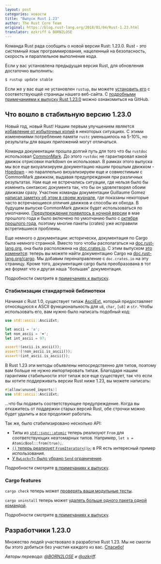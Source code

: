 ```yaml
---
layout: post
categories: новости
title: "Выпуск Rust 1.23"
author: The Rust Core Team
original: https://blog.rust-lang.org/2018/01/04/Rust-1.23.html
translator: ozkriff & BORN2LOSE
---
```


Команда Rust рада сообщить о новой версии Rust: 1.23.0.
Rust - это системный язык программирования, нацеленный на безопасность,
скорость и параллельное выполнение кода.

Если у вас установлена предыдущая версия Rust, для обновления достаточно выполнить:

```bash
$ rustup update stable
```

Если же у вас еще не установлен `rustup`, вы можете [установить его][install]
с соответствующей страницы нашего веб-сайта.
С [подробными примечаниями к выпуску Rust 1.23.0][notes]
можно ознакомиться на GitHub.

[install]: https://www.rust-lang.org/install.html
[notes]: https://github.com/rust-lang/rust/blob/master/RELEASES.md#version-1230-2018-01-04

## Что вошло в стабильную версию 1.23.0

Новый год, новый Rust! Нашим первым улучшением является
[избавление от избыточных копий][copies] в некоторых ситуациях.
С этими изменениями потребление памяти `rustc` уменьшилось на 5-10%,
но результаты для ваших приложений могут отличаться.

[copies]: https://github.com/rust-lang/rust/pull/45380

<!--cut-->

Команда документации прошла долгий путь
для того что бы `rustdoc` использовал [CommonMark][CM].
До этого `rustdoc` не гарантировал какой движок отрисовки markdown он использовал.
В рамках этого выпуска мы все еще визуализируем документацию
нашим прошлым движком - [Hoedown] -
но параллельно визуализируем еще и совместимым с CommonMark движком,
выдавая предупреждения при различных результатах.
Нам еще не встречались ситуации, где нельзя было бы изменить синтаксис
документа так, что бы он удовлетворял обоим движкам сразу.
Участник команды документации Guillaume Gomez [написал заметку об этом в своем журнале][message],
где показаны некоторые часто встречающиеся отличия движков и способы их обхода.
В будущем выпуске CommonMark движок будет использоваться по умолчанию.
[Предупреждение появилось в ночной версии][warning]
в мае прошлого года и было включено по умолчанию было с [октября прошлого года][October],
поэтому многие пакеты (crates) уже исправили встретившиеся проблемы.

[CM]: http://commonmark.org/
[Hoedown]: https://github.com/hoedown/hoedown
[message]: https://blog.guillaume-gomez.fr/articles/2017-09-18+New+rustdoc+rendering+common+errors
[warning]: https://github.com/rust-lang/rust/pull/41991
[October]: https://github.com/rust-lang/rust/pull/45324

Еще немного о документации: исторически, документация по Cargo была немного странной.
Вместо того чтобы располагаться на [doc.rust-lang.org][doc-rust],
она была расположена на [doc.crates.io][doc-crates].
С этим выпуском [это изменится][change]:
теперь вы можете найти документацию Cargo на
[doc.rust-lang.org/cargo](https://doc.rust-lang.org/stable/cargo/).
Мы добавим перенаправление с `doc.crates.io` на эту страницу.
Кроме того, документация cargo была преобразована в тот же формат
что и другая наша "большая" документация.

[doc-rust]: https://doc.rust-lang.org/
[doc-crates]: https://doc.crates.io/
[change]: https://github.com/rust-lang/rust/pull/45692

Подробности смотрите в [примечаниях к выпуску][notes].

[notes]: https://github.com/rust-lang/rust/blob/master/RELEASES.md#version-1230-2018-01-04

### Стабилизации стандартной библиотеки

Начиная с Rust 1.0, существует типаж
[AsciiExt](https://doc.rust-lang.org/std/ascii/trait.AsciiExt.html),
который предоставляет относящуюся к ASCII функциональность
для `u8`, `char`, `[u8]` и `str`.
Чтобы использовать его, вам нужно было написать подобный код:

```rust
use std::ascii::AsciiExt;

let ascii = 'a';
let non_ascii = '❤';
let int_ascii = 97;

assert!(ascii.is_ascii());
assert!(!non_ascii.is_ascii());
assert!(int_ascii.is_ascii());
```

В Rust 1.23 эти методы объявлены непосредственно для типов,
поэтому вам больше не нужно импортировать типаж.
Благодаря нашим гарантиям стабильности этот типаж все еще существует,
так что если вы хотите поддерживать версии Rust ниже 1.23,
вы можете написать:

```rust
#[allow(unused_imports)]
use std::ascii::AsciiExt;
```

...что бы подавить соответствующее предупреждение.
Когда вы откажитесь от поддержки старых версий Rust,
обе строчки можно будет удалить и все продолжит работать.

[`AsciiExt`]: https://doc.rust-lang.org/std/ascii/trait.AsciiExt.html

Так же, было стабилизировано несколько API:

* Типы из [`std::sync::atomic`](https://doc.rust-lang.org/std/sync/atomic/index.html#structs)
  теперь реализуют `From` для соответствующих неатомарных типов.
  Например, `let x = AtomicBool::from(true);`.
* [`()` теперь реализует `FromIterator<()>`](https://github.com/rust-lang/rust/pull/45379);
  в PR есть интересный пример использования.
* [У `RwLock<T>` было убрано `Send` ограничение](https://github.com/rust-lang/rust/pull/45682).

Подробности смотрите [в примечаниях к выпуску][notes].

### Cargo features

`cargo check` теперь может [проверять ваши модульные тесты](https://github.com/rust-lang/cargo/pull/4592).

`cargo uninstall` теперь может [удалять больше одного пакета одной командой](https://github.com/rust-lang/cargo/pull/4561).

Подробности смотрите [в примечаниях к выпуску][notes].

## Разработчики 1.23.0

Множество людей участвовало в разработке Rust 1.23.
Мы не смогли бы этого добиться без участия каждого из вас.
[Спасибо!](https://thanks.rust-lang.org/rust/1.23.0)

*Авторы перевода: [@BORN2LOSE](https://github.com/BORN2LOSE) и [@ozkriff](https://github.com/ozkriff).*
